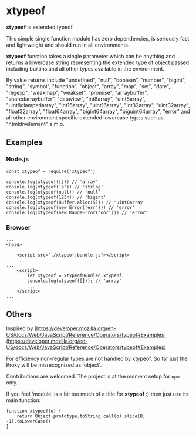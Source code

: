 # xtypeof

**xtypeof** is extended typeof.

This simple single function module has zero dependencies, is seriously fast and lightweight and should run in all
 environments.

**xtypeof** function takes a single parameter which can be anything and returns a lowercase string representing 
the extended type of object passed including builtins and all other types available 
in the environment.

By value returns include "undefined", "null", "boolean", "number", "bigint", "string", "symbol", "function", "object",
"array", "map", "set", "date", "regexp", "weakmap", "weakset", "promise", "arraybuffer", "sharedarraybuffer",
"dataview", "int8array", "uint8array", "uint8clampedarray", "int16array", "uint16array", "int32array", "uint32array", 
"float32array", "float64array", "bigint64array", "biguint64array", "error" and all other environment specific extended 
lowercase types such as "htmldivelement" a.m.o.

## Examples
### Node.js
```
const xtypeof = require('xtypeof')

console.log(xtypeof([])) // 'array'
console.log(xtypeof('a')) // 'string'
console.log(xtypeof(null)) // 'null'
console.log(xtypeof(123n)) // 'bigint'
console.log(xtypeof(Buffer.alloc(5))) // 'uint8array'
console.log(xtypeof(new Error('err'))) // 'error'
console.log(xtypeof(new RangeError('oor'))) // 'error'
```
### Browser
```
...
<head>
    ...
    <script src="./xtypeof.bundle.js"></script>
    ...
...
    <script>
        let xtypeof = xtypeofBundled.xtypeof;
        console.log(xtypeof([])); // 'array'
        ...
    </script>
...
```

## Others
Inspired by [https://developer.mozilla.org/en-US/docs/Web/JavaScript/Reference/Operators/typeof#Examples](https://developer.mozilla.org/en-US/docs/Web/JavaScript/Reference/Operators/typeof#Examples)

For efficiency non-regular types are not handled by xtypeof. So far just the Proxy will be misrecognized as 'object'.

Contributions are welcomed. The project is at the moment setup for `npm` only.

If you feel 'module' is a bit too much of a title for **xtypeof** :) then just use its main function:
```
function xtypeof(o) {
    return Object.prototype.toString.call(o).slice(8, -1).toLowerCase()
}
``` 
